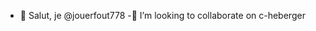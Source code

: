 - 👋 Salut, je @jouerfout778
-💞️ I’m looking to collaborate on c-heberger

<!---
jouerfout778/jouerfout778 is a ✨ special ✨ repository because its `README.md` (this file) appears on your GitHub profile.
You can click the Preview link to take a look at your changes.
--->
